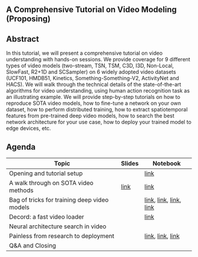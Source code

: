 ## A Comprehensive Tutorial on Video Modeling (Proposing)

Abstract
--------

In this tutorial, we will present a comprehensive tutorial on video understanding with hands-on sessions. We provide coverage for 9 different types of video models (two-stream, TSN, TSM, C3D, I3D, Non-Local, SlowFast, R2+1D and SCSampler) on 6 widely adopted video datasets (UCF101, HMDB51, Kinetics, Something-Something-V2, ActivityNet and HACS). We will walk through the technical details of the state-of-the-art algorithms for video understanding, using human action recognition task as an illustrating example. We will provide step-by-step tutorials on how to reproduce SOTA video models, how to fine-tune a network on your own dataset, how to perform distributed training, how to extract spatiotemporal features from pre-trained deep video models, how to search the best network architecture for your use case, how to deploy your trained model to edge devices, etc.


Agenda
------

| Topic                                                     | Slides   | Notebook |
|-----------------------------------------------------------|----------|----------|
| Opening and tutorial setup                                |          |[link][01]|
| A walk through on SOTA video methods                      |[link][10]|[link][11]|
| Bag of tricks for training deep video models              |          |[link][21], [link][22], [link][23], [link][24]|
| Decord: a fast video loader                               |          |[link][31]|
| Neural architecture search in video                       |          |          |
| Painless from research to deployment                      |          |[link][51], [link][52], [link][53]|
| Q&A and Closing                                           |          |          |


[01]: https://github.com/bryanyzhu/Video-Tutorial/blob/master/00_setup/use_aws.ipynb
[10]: https://github.com/bryanyzhu/Video-Tutorial/blob/master/02_sota/video_understanding.pptx
[11]: https://github.com/bryanyzhu/Video-Tutorial/blob/master/02_sota/VideoActionRecognition.ipynb
[21]: https://github.com/bryanyzhu/Video-Tutorial/blob/master/03_train/finetune_custom.ipynb
[22]: https://github.com/bryanyzhu/Video-Tutorial/blob/master/03_train/feat_custom.ipynb
[23]: https://github.com/bryanyzhu/Video-Tutorial/blob/master/03_train/distributed_slowfast.ipynb
[24]: https://github.com/bryanyzhu/Video-Tutorial/blob/master/03_train/demo_custom.ipynb
[31]: https://github.com/bryanyzhu/Video-Tutorial/blob/master/04_decord/decord_loader.ipynb
[51]: https://github.com/bryanyzhu/Video-Tutorial/blob/master/06_deploy/TVMInference.ipynb
[52]: https://github.com/bryanyzhu/Video-Tutorial/blob/master/06_deploy/cpp_inference.ipynb
[53]: https://github.com/bryanyzhu/Video-Tutorial/blob/master/06_deploy/TVMInference.ipynb